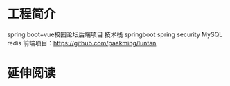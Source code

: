 # 工程简介
spring boot+vue校园论坛后端项目
技术栈
springboot
spring security
MySQL
redis
前端项目：https://github.com/paakming/luntan
# 延伸阅读

